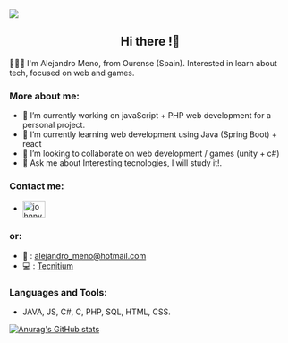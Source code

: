 
<img src="https://res.cloudinary.com/practicaldev/image/fetch/s--enVmT-G4--/c_imagga_scale,f_auto,fl_progressive,h_420,q_auto,w_1000/https://dev-to-uploads.s3.amazonaws.com/uploads/articles/7j8s2h4erdejm82dyyn7.png" heigth="200px">

<div><h2 align="center">Hi there !👋</h2></div>

🧑🏽‍💻 I'm Alejandro Meno, from Ourense (Spain). Interested in learn about tech, focused on web and games.

<h3>More about me:</h3>

- 🔭 I’m currently working on javaScript + PHP web development for a personal project.
- 🌱 I’m currently learning web development using Java (Spring Boot) + react
- 👯 I’m looking to collaborate on web development / games (unity + c#)
- 💬 Ask me about Interesting tecnologies, I will study it!.

<h3>Contact me:</h3>

- <a href="https://www.linkedin.com/in/alejandromeno" target="blank"><img align="center" src="https://raw.githubusercontent.com/rahuldkjain/github-profile-readme-generator/master/src/images/icons/Social/linked-in-alt.svg" alt="johnnycano" height="30" width="40" /></a>

<h3>or:</h3>

- 📩 : alejandro_meno@hotmail.com
- 💻 : <a href="https://www.tecnitium.com" target="_blank">Tecnitium</a>


<h3>Languages and Tools:</h3>

- JAVA, JS, C#, C, PHP, SQL, HTML, CSS.

[![Anurag's GitHub stats](https://github-readme-stats.vercel.app/api?username=amfernandez3)](https://github.com/anuraghazra/github-readme-stats)

